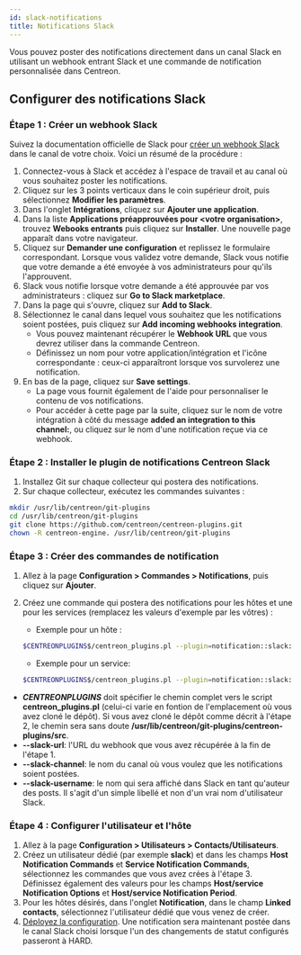 ```yaml
---
id: slack-notifications
title: Notifications Slack
---
```


Vous pouvez poster des notifications directement dans un canal Slack en utilisant un webhook entrant Slack et une commande de notification personnalisée dans Centreon.

## Configurer des notifications Slack

### Étape 1 : Créer un webhook Slack

Suivez la documentation officielle de Slack pour [créer un webhook Slack](https://api.slack.com/messaging/webhooks) dans le canal de votre choix. Voici un résumé de la procédure :

1. Connectez-vous à Slack et accédez à l'espace de travail et au canal où vous souhaitez poster les notifications.
2. Cliquez sur les 3 points verticaux dans le coin supérieur droit, puis sélectionnez **Modifier les paramètres**.
3. Dans l'onglet **Intégrations**, cliquez sur **Ajouter une application**.
4. Dans la liste **Applications préapprouvées pour \<votre organisation\>**, trouvez **Webooks entrants** puis cliquez sur **Installer**. Une nouvelle page apparaît dans votre navigateur.
5. Cliquez sur **Demander une configuration** et replissez le formulaire correspondant. Lorsque vous validez votre demande, Slack vous notifie que votre demande a été envoyée à vos administrateurs pour qu'ils l'approuvent.
6. Slack vous notifie lorsque votre demande a été approuvée par vos administrateurs : cliquez sur **Go to Slack marketplace**.
7. Dans la page qui s'ouvre, cliquez sur **Add to Slack**.
8. Sélectionnez le canal dans lequel vous souhaitez que les notifications soient postées, puis cliquez sur **Add incoming webhooks integration**.
   * Vous pouvez maintenant récupérer le **Webhook URL** que vous devrez utiliser dans la commande Centreon.
   * Définissez un nom pour votre application/intégration et l'icône correspondante : ceux-ci apparaîtront lorsque vos survolerez une notification.
9. En bas de la page, cliquez sur **Save settings**.
   * La page vous fournit également de l'aide pour personnaliser le contenu de vos notifications.
   * Pour accéder à cette page par la suite, cliquez sur le nom de votre intégration à côté du message **added an integration to this channel:**, ou cliquez sur le nom d'une notification reçue via ce webhook.

### Étape 2 : Installer le plugin de notifications Centreon Slack

1. Installez Git sur chaque collecteur qui postera des notifications.
2. Sur chaque collecteur, exécutez les commandes suivantes :

```bash
mkdir /usr/lib/centreon/git-plugins
cd /usr/lib/centreon/git-plugins
git clone https://github.com/centreon/centreon-plugins.git
chown -R centreon-engine. /usr/lib/centreon/git-plugins
```

### Étape 3 : Créer des commandes de notification

1. Allez à la page **Configuration > Commandes > Notifications**, puis cliquez sur **Ajouter**.
2. Créez une commande qui postera des notifications pour les hôtes et une pour les services (remplacez les valeurs d'exemple par les vôtres) :

   * Exemple pour un hôte :

   ```bash
   $CENTREONPLUGINS$/centreon_plugins.pl --plugin=notification::slack::plugin --mode alert --slack-url='https://hooks.slack.com/services/XXXXXXXXX/XXXXXXXXXXX/XXXXXXXXXXXXXXXXXXXXXXXX' --slack-channel='#votre_canal_slack' --slack-username='Notifications Centreon' --slack-emoji=':ghost:' --host-name='$HOSTNAME$' --host-state='$HOSTSTATE$' --host-output='$HOSTOUTPUT$' --priority='$_HOSTCRITICALITY_LEVEL$'
   ```

   * Exemple pour un service:

   ```bash
   $CENTREONPLUGINS$/centreon_plugins.pl --plugin=notification::slack::plugin --mode alert --slack-url='https://hooks.slack.com/services/XXXXXXXXX/XXXXXXXXXXX/XXXXXXXXXXXXXXXXXXXXXXXX' --slack-channel='#votre_canal_slack' --slack-username='Notifications Centreon' --slack-emoji=':ghost:' --host-name='$HOSTNAME$' --service-description='$SERVICEDESC$' --service-state='$SERVICESTATE$' --service-output='$SERVICEOUTPUT$' --priority='$_SERCVICECRITICALITY_LEVEL$'
   ```

* **$CENTREONPLUGINS$** doit spécifier le chemin complet vers le script **centreon_plugins.pl** (celui-ci varie en fontion de l'emplacement où vous avez cloné le dépôt). Si vous avez cloné le dépôt comme décrit à l'étape 2, le chemin sera sans doute **/usr/lib/centreon/git-plugins/centreon-plugins/src**.
* **--slack-url**: l'URL du webhook que vous avez récupérée à la fin de l'étape 1.
* **--slack-channel**: le nom du canal où vous voulez que les notifications soient postées.
* **--slack-username**: le nom qui sera affiché dans Slack en tant qu'auteur des posts. Il s'agit d'un simple libellé et non d'un vrai nom d'utilisateur Slack.

### Étape 4 : Configurer l'utilisateur et l'hôte

1. Allez à la page **Configuration > Utilisateurs > Contacts/Utilisateurs**.
2. Créez un utilisateur dédié (par exemple **slack**) et dans les champs **Host Notification Commands** et **Service Notification Commands**, sélectionnez les commandes que vous avez crées à l'étape 3. Définissez également des valeurs pour les champs **Host/service Notification Options** et **Host/service Notification Period**.
3. Pour les hôtes désirés, dans l'onglet **Notification**, dans le champ **Linked contacts**, sélectionnez l'utilisateur dédié que vous venez de créer.
4. [Déployez la configuration](../../monitoring/monitoring-servers/deploying-a-configuration.md). Une notification sera maintenant postée dans le canal Slack choisi lorsque l'un des changements de statut configurés passeront à HARD.
